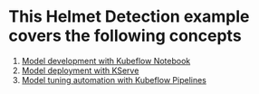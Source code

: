 # This Helmet Detection example covers the following concepts

1. [Model development with Kubeflow Notebook](https://github.com/elements-of-ai/kubeflow-docs/tree/main/examples/helmet_object_detection/notebook)
2. [Model deployment with KServe](https://github.com/elements-of-ai/kubeflow-docs/tree/main/examples/helmet_object_detection/kserve)
3. [Model tuning automation with Kubeflow Pipelines](https://github.com/elements-of-ai/kubeflow-docs/tree/main/examples/helmet_object_detection/pipelines)
